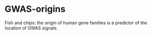 # GWAS-origins
Fish and chips: the origin of human gene families is a predictor of the location of GWAS signals.
